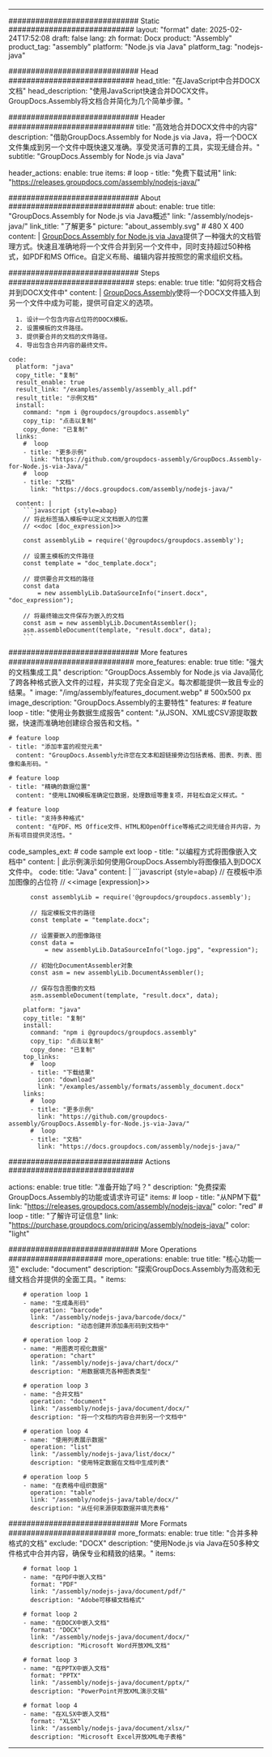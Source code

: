 



---
############################# Static ############################
layout: "format"
date:  2025-02-24T17:52:08
draft: false
lang: zh
format: Docx
product: "Assembly"
product_tag: "assembly"
platform: "Node.js via Java"
platform_tag: "nodejs-java"

############################# Head ############################
head_title: "在JavaScript中合并DOCX文档"
head_description: "使用JavaScript快速合并DOCX文件。GroupDocs.Assembly将文档合并简化为几个简单步骤。"

############################# Header ############################
title: "高效地合并DOCX文件中的内容" 
description: "借助GroupDocs.Assembly for Node.js via Java，将一个DOCX文件集成到另一个文件中既快速又准确。享受灵活可靠的工具，实现无缝合并。"
subtitle: "GroupDocs.Assembly for Node.js via Java" 

header_actions:
  enable: true
  items:
    #  loop
    - title: "免费下载试用"
      link: "https://releases.groupdocs.com/assembly/nodejs-java/"
      
############################# About ############################
about:
    enable: true
    title: "GroupDocs.Assembly for Node.js via Java概述"
    link: "/assembly/nodejs-java/"
    link_title: "了解更多"
    picture: "about_assembly.svg" # 480 X 400
    content: |
       [GroupDocs.Assembly for Node.js via Java](/assembly/nodejs-java/)提供了一种强大的文档管理方式。快速且准确地将一个文件合并到另一个文件中，同时支持超过50种格式，如PDF和MS Office。自定义布局、编辑内容并按照您的需求组织文档。

############################# Steps ############################
steps:
    enable: true
    title: "如何将文档合并到DOCX文件中"
    content: |
      [GroupDocs.Assembly](/assembly/nodejs-java/)使将一个DOCX文件插入到另一个文件中成为可能，提供可自定义的选项。
      
      1. 设计一个包含内容占位符的DOCX模板。
      2. 设置模板的文件路径。
      3. 提供要合并的文档的文件路径。
      4. 导出包含合并内容的最终文件。
   
    code:
      platform: "java"
      copy_title: "复制"
      result_enable: true
      result_link: "/examples/assembly/assembly_all.pdf"
      result_title: "示例文档"
      install:
        command: "npm i @groupdocs/groupdocs.assembly"
        copy_tip: "点击以复制"
        copy_done: "已复制"
      links:
        #  loop
        - title: "更多示例"
          link: "https://github.com/groupdocs-assembly/GroupDocs.Assembly-for-Node.js-via-Java/"
        #  loop
        - title: "文档"
          link: "https://docs.groupdocs.com/assembly/nodejs-java/"
          
      content: |
        ```javascript {style=abap}
        // 将此标签插入模板中以定义文档嵌入的位置
        // <<doc [doc_expression]>>
    
        const assemblyLib = require('@groupdocs/groupdocs.assembly');

        // 设置主模板的文件路径
        const template = "doc_template.docx";

        // 提供要合并文档的路径
        const data 
            = new assemblyLib.DataSourceInfo("insert.docx", "doc_expression");

        // 将最终输出文件保存为嵌入的文档
        const asm = new assemblyLib.DocumentAssembler();
        asm.assembleDocument(template, "result.docx", data);
        ```           

############################# More features ############################
more_features:
  enable: true
  title: "强大的文档集成工具"
  description: "GroupDocs.Assembly for Node.js via Java简化了跨各种格式嵌入文件的过程，并实现了完全自定义。每次都能提供一致且专业的结果。"
  image: "/img/assembly/features_document.webp" # 500x500 px
  image_description: "GroupDocs.Assembly的主要特性"
  features:
    # feature loop
    - title: "使用业务数据生成报告"
      content: "从JSON、XML或CSV源提取数据，快速而准确地创建综合报告和文档。"

    # feature loop
    - title: "添加丰富的视觉元素"
      content: "GroupDocs.Assembly允许您在文本和超链接旁边包括表格、图表、列表、图像和条形码。"

    # feature loop
    - title: "精确的数据位置"
      content: "使用LINQ模板准确定位数据，处理数组等重复项，并轻松自定义样式。"

    # feature loop
    - title: "支持多种格式"
      content: "在PDF、MS Office文件、HTML和OpenOffice等格式之间无缝合并内容，为所有项目提供灵活性。"
      
  code_samples_ext:
    # code sample ext loop
    - title: "以编程方式将图像嵌入文档中"
      content: |
        此示例演示如何使用GroupDocs.Assembly将图像插入到DOCX文件中。
      code:
        title: "Java"
        content: |
          ```javascript {style=abap}
          // 在模板中添加图像的占位符
          // <<image [expression]>>
          
          const assemblyLib = require('@groupdocs/groupdocs.assembly');

          // 指定模板文件的路径
          const template = "template.docx";

          // 设置要嵌入的图像路径
          const data =
              = new assemblyLib.DataSourceInfo("logo.jpg", "expression");

          // 初始化DocumentAssembler对象
          const asm = new assemblyLib.DocumentAssembler();

          // 保存包含图像的文档
          asm.assembleDocument(template, "result.docx", data);
          ```
        platform: "java"
        copy_title: "复制"
        install:
          command: "npm i @groupdocs/groupdocs.assembly"
          copy_tip: "点击以复制"
          copy_done: "已复制"
        top_links:
          #  loop
          - title: "下载结果"
            icon: "download"
            link: "/examples/assembly/formats/assembly_document.docx"
        links:
          #  loop
          - title: "更多示例"
            link: "https://github.com/groupdocs-assembly/GroupDocs.Assembly-for-Node.js-via-Java/"
          #  loop
          - title: "文档"
            link: "https://docs.groupdocs.com/assembly/nodejs-java/"
            

            


############################## Actions ############################

actions:
  enable: true
  title: "准备开始了吗？"
  description: "免费探索GroupDocs.Assembly的功能或请求许可证"
  items:
    #  loop
    - title: "从NPM下载"
      link: "https://releases.groupdocs.com/assembly/nodejs-java/"
      color: "red"
        #  loop
    - title: "了解许可证信息"
      link: "https://purchase.groupdocs.com/pricing/assembly/nodejs-java/"
      color: "light"


############################# More Operations #####################
more_operations:
    enable: true
    title: "核心功能一览"
    exclude: "document"
    description: "探索GroupDocs.Assembly为高效和无缝文档合并提供的全面工具。"
    items: 
          
        # operation loop 1
        - name: "生成条形码"
          operation: "barcode"
          link: "/assembly/nodejs-java/barcode/docx/"
          description: "动态创建并添加条形码到文档中"

        # operation loop 2
        - name: "用图表可视化数据"
          operation: "chart"
          link: "/assembly/nodejs-java/chart/docx/"
          description: "用数据填充各种图表类型"

        # operation loop 3
        - name: "合并文档"
          operation: "document"
          link: "/assembly/nodejs-java/document/docx/"
          description: "将一个文档的内容合并到另一个文档中"

        # operation loop 4
        - name: "使用列表展示数据"
          operation: "list"
          link: "/assembly/nodejs-java/list/docx/"
          description: "使用特定数据在文档中生成列表"

        # operation loop 5
        - name: "在表格中组织数据"
          operation: "table"
          link: "/assembly/nodejs-java/table/docx/"
          description: "从任何来源获取数据并填充表格"
         
          
############################# More Formats ########################
more_formats:
    enable: true
    title: "合并多种格式的文档"
    exclude: "DOCX"
    description: "使用Node.js via Java在50多种文件格式中合并内容，确保专业和精致的结果。"
    items: 
          
        # format loop 1
        - name: "在PDF中嵌入文档"
          format: "PDF"
          link: "/assembly/nodejs-java/document/pdf/"
          description: "Adobe可移植文档格式"
          
        # format loop 2
        - name: "在DOCX中嵌入文档"
          format: "DOCX"
          link: "/assembly/nodejs-java/document/docx/"
          description: "Microsoft Word开放XML文档"
          
        # format loop 3
        - name: "在PPTX中嵌入文档"
          format: "PPTX"
          link: "/assembly/nodejs-java/document/pptx/"
          description: "PowerPoint开放XML演示文稿"
          
        # format loop 4
        - name: "在XLSX中嵌入文档"
          format: "XLSX"
          link: "/assembly/nodejs-java/document/xlsx/"
          description: "Microsoft Excel开放XML电子表格"


          

---